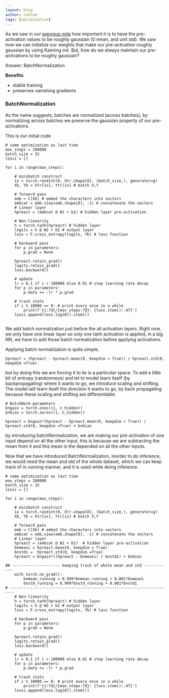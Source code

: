 ```yaml
---
layout: blog
author: cohlem
tags: [optimization]
---
```


As we saw in our [previous note](https://cohlem.github.io/sub-notes/optimizing-loss/) how important it is to have the pre-activation values to be roughly gaussian (0 mean, and unit std). We saw how we can initialize our weights that make our pre-activation roughly gaussian by using Kaiming init. But, how do we always maintain our pre-activations to be roughly gaussian?

Answer: BatchNormalization

**Benefits**

- stable training
- preserves vanishing gradients

### BatchNormalization

As the name suggests, batches are normalized (across batches), by normalizing across batches we preserve the gaussian property of our pre-activations.

This is our initial code

```
# same optimization as last time
max_steps = 200000
batch_size = 32
lossi = []

for i in range(max_steps):

    # minibatch construct
    ix = torch.randint(0, Xtr.shape[0], (batch_size,), generator=g)
    Xb, Yb = Xtr[ix], Ytr[ix] # batch X,Y

    # forward pass
    emb = C[Xb] # embed the characters into vectors
    embcat = emb.view(emb.shape[0], -1) # concatenate the vectors
    # Linear layer
    hpreact = (embcat @ W1 + b1) # hidden layer pre-activation

    # Non-linearity
    h = torch.tanh(hpreact) # hidden layer
    logits = h @ W2 + b2 # output layer
    loss = F.cross_entropy(logits, Yb) # loss function

    # backward pass
    for p in parameters:
        p.grad = None

    hpreact.retain_grad()
    logits.retain_grad()
    loss.backward()

    # update
    lr = 0.1 if i < 100000 else 0.01 # step learning rate decay
    for p in parameters:
        p.data += -lr * p.grad

    # track stats
    if i % 10000 == 0: # print every once in a while
        print(f'{i:7d}/{max_steps:7d}: {loss.item():.4f}')
    lossi.append(loss.log10().item())


```

We add batch normalization just before the all activation layers. Right now, we only have one linear layer so only one tanh activation is applied, in a big NN, we have to add those batch normalization before applying activations.

Applying batch normalization is quite simple.

```
hpreact = (hpreact - hpreact.mean(0, keepdim = True)) / hpreact.std(0, keepdim =True)
```

but by doing this we are forcing it to lie is a particular space. To add a little bit of entropy (randomness) and let to model learn itself (by backpropagating) where it wants to go, we introduce scaling and shifting. The model will learn itself the direction it wants to go, by back propagating because these scaling and shifting are differentiable.

```
# BatchNorm parameters
bngain = torch.ones((1, n_hidden))
bnbias = torch.zeros((1, n_hidden))

hpreact = bngain*(hpreact - hpreact.mean(0, keepdim = True)) / hpreact.std(0, keepdim =True) + bnbias
```

by introducing batchNormalization, we are making our pre-activation of one input depend on all the other input, this is because we are subtracting the mean from it and this mean is the depended on all the other inputs.

Now that we have introduced BatchNormalization, inorder to do inference, we would need the mean and std of the whole dataset, which we can keep track of in running manner, and it is used while doing inference.

```
# same optimization as last time
max_steps = 200000
batch_size = 32
lossi = []

for i in range(max_steps):

    # minibatch construct
    ix = torch.randint(0, Xtr.shape[0], (batch_size,), generator=g)
    Xb, Yb = Xtr[ix], Ytr[ix] # batch X,Y

    # forward pass
    emb = C[Xb] # embed the characters into vectors
    embcat = emb.view(emb.shape[0], -1) # concatenate the vectors
    # Linear layer
    hpreact = (embcat @ W1 + b1)  # hidden layer pre-activation
    bnmeani = hpreact.mean(0, keepdim = True)
    bnstdi =  hpreact.std(0, keepdim =True)
    hpreact = bngain*((hpreact - bnmeani) / bnstdi) + bnbias

## --------------------- keeping track of whole mean and std ------------
    with torch.no_grad():
        bnmean_running = 0.999*bnmean_running + 0.001*bnmeani
        bnstd_running = 0.999*bnstd_running + 0.001*bnstdi
# ------------------------------------------------------------------------
    # Non-linearity
    h = torch.tanh(hpreact) # hidden layer
    logits = h @ W2 + b2 # output layer
    loss = F.cross_entropy(logits, Yb) # loss function

    # backward pass
    for p in parameters:
        p.grad = None

    hpreact.retain_grad()
    logits.retain_grad()
    loss.backward()

    # update
    lr = 0.1 if i < 100000 else 0.01 # step learning rate decay
    for p in parameters:
        p.data += -lr * p.grad

    # track stats
    if i % 10000 == 0: # print every once in a while
        print(f'{i:7d}/{max_steps:7d}: {loss.item():.4f}')
    lossi.append(loss.log10().item())


```
